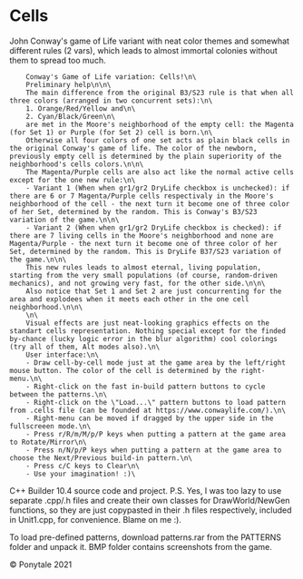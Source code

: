 # Cells
John Conway's game of Life variant with neat color themes and somewhat different rules (2 vars), which leads to almost immortal colonies without them to spread too much.

		Conway's Game of Life variation: Cells!\n\
		Preliminary help\n\n\
		The main difference from the original B3/S23 rule is that when all three colors (arranged in two concurrent sets):\n\
		1. Orange/Red/Yellow and\n\
		2. Cyan/Black/Green\n\
		are met in the Moore's neighborhood of the empty cell: the Magenta (for Set 1) or Purple (for Set 2) cell is born.\n\
		Otherwise all four colors of one set acts as plain black cells in the original Conway's game of life. The color of the newborn, previously empty cell is determined by the plain superiority of the neighborhood's cells colors.\n\n\
		The Magenta/Purple cells are also act like the normal active cells except for the one new rule:\n\
		- Variant 1 (When when gr1/gr2 DryLife checkbox is unchecked): if there are 6 or 7 Magenta/Purple cells respectivaly in the Moore's neighborhood of the cell - the next turn it become one of three color of her Set, determined by the random. This is Conway's B3/S23 variation of the game.\n\n\
		- Variant 2 (When when gr1/gr2 DryLife checkbox is checked): if there are 7 living cells in the Moore's neighborhood and none are Magenta/Purple - the next turn it become one of three color of her Set, determined by the random. This is DryLife B37/S23 variation of the game.\n\n\
		This new rules leads to almost eternal, living population, starting from the very small populations (of course, random-driven mechanics), and not growing very fast, for the other side.\n\n\
		Also notice that Set 1 and Set 2 are just concurrenting for the area and explodees when it meets each other in the one cell neighborhood.\n\n\
		\n\
		Visual effects are just neat-looking graphics effects on the standart cells representation. Nothing special except for the finded by-chance (lucky logic error in the blur algorithm) cool colorings (try all of them, Alt modes also).\n\
		User interface:\n\
		- Draw cell-by-cell mode just at the game area by the left/right mouse button. The color of the cell is determined by the right-menu.\n\
		- Right-click on the fast in-build pattern buttons to cycle between the patterns.\n\
		- Right-click on the \"Load...\" pattern buttons to load pattern from .cells file (can be founded at https://www.conwaylife.com/).\n\
		- Right-menu can be moved if dragged by the upper side in the fullscreeen mode.\n\
		- Press r/R/m/M/p/P keys when putting a pattern at the game area to Rotate/Mirror\n\
		- Press n/N/p/P keys when putting a pattern at the game area to choose the Next/Previous build-in pattern.\n\
		- Press c/C keys to Clear\n\
		- Use your imagination! :)\

C++ Builder 10.4 source code and project.
P.S. Yes, I was too lazy to use separate .cpp/.h files and create their own classes for DrawWorld/NewGen functions, so they are just copypasted in their .h files respectively, included in Unit1.cpp, for convenience. Blame on me :).

To load pre-defined patterns, download patterns.rar from the PATTERNS folder and unpack it.
BMP folder contains screenshots from the game.

© Ponytale 2021
